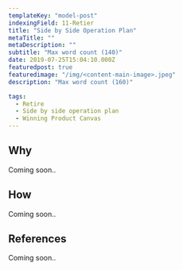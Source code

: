 ```yaml
---
templateKey: "model-post"
indexingField: 11-Retier
title: "Side by Side Operation Plan"
metaTitle: ""
metaDescription: ""
subtitle: "Max word count (140)"
date: 2019-07-25T15:04:10.000Z
featuredpost: true
featuredimage: "/img/<content-main-image>.jpeg"
description: "Max word count (160)"

tags:
  - Retire
  - Side by side operation plan
  - Winning Product Canvas
---
```


## Why
Coming soon..

## How
Coming soon..

## References
Coming soon..

